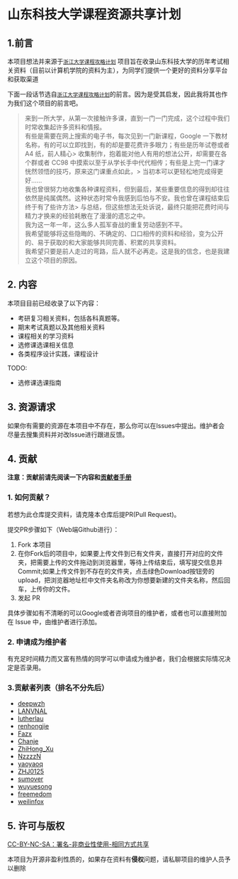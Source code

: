 # 山东科技大学课程资源共享计划
## 1.前言 
本项目想法并来源于[`浙江大学课程攻略计划`](https://github.com/QSCTech/)
项目旨在收录山东科技大学的历年考试相关资料（目前以计算机学院的资料为主），为同学们提供一个更好的资料分享平台和获取渠道

下面一段话节选自[`浙江大学课程攻略计划`](https://github.com/QSCTech/)的前言。因为是受其启发，因此我将其也作为我们这个项目的前言吧。

> 来到一所大学，从第一次接触许多课，直到一门一门完成，这个过程中我们时常收集起许多资料和情报。  
> 有些是需要在网上搜索的电子书，每次见到一门新课程，Google 一下教材名称，有的可以立即找到，有的却是要花费许多眼力；有些是历年试卷或者 A4 纸，前人精心> 收集制作，抱着能对他人有用的想法公开，却需要在各个群或者 CC98 中摸索以至于从学长手中代代相传；有些是上完一门课才恍然领悟的技巧，原来这门课重点如此，> 当初本可以更轻松地完成得更好……  
> 我也曾很努力地收集各种课程资料，但到最后，某些重要信息的得到却往往依然是纯属偶然。这种状态时常令我感到后怕与不安。我也曾在课程结束后终于有了些许方法> 与总结，但这些想法无处诉说，最终只能把花费时间与精力才换来的经验耗散在了漫漫的遗忘之中。  
> 我为这一年一年，这么多人孤军奋战的重复劳动感到不平。  
> 我希望能够将这些隐晦的、不确定的、口口相传的资料和经验，变为公开的、易于获取的和大家能够共同完善、积累的共享资料。  
> 我希望只要是前人走过的弯路，后人就不必再走。这是我的信念，也是我建立这个项目的原因。

## 2. 内容
本项目目前已经收录了以下内容：
- 考研复习相关资料，包括各科真题等。
- 期末考试真题以及其他相关资料
- 课程相关的学习资料
- 选修课选课相关信息
- 各类程序设计实践，课程设计

TODO:
- 选修课选课指南

## 3. 资源请求
如果你有需要的资源在本项目中不存在，那么你可以在Issues中提出。维护者会尽量去搜集资料并对改Issue进行跟进反馈。
## 4. 贡献
**注意：贡献前请先阅读一下内容和[贡献者手册](CONTRIBUTING.md)**
### 1. 如何贡献？
若想为此仓库提交资料，请克隆本仓库后提PR(Pull Request)。

提交PR步骤如下（Web端Github进行）：
1. Fork 本项目
2. 在你Fork后的项目中，如果要上传文件到已有文件夹，直接打开对应的文件夹，把需要上传的文件拖动到浏览器里，等待上传结束后，填写提交信息并Commit;如果上传文件到不存在的文件夹，点击绿色Download按钮旁的upload，把浏览器地址栏中文件夹名称改为你想要新建的文件夹名称，然后回车，上传你的文件。
3. 发起 PR

具体步骤如有不清晰的可以Google或者咨询项目的维护者，或者也可以直接附加在 Issue 中，由维护者进行添加。

### 2. 申请成为维护者
有充足时间精力而又富有热情的同学可以申请成为维护者，我们会根据实际情况决定是否录用。
### 3.贡献者列表（排名不分先后）

- [deepwzh](https://github.com/deepwzh)
- [LANVNAL](https://github.com/LANVNAL)
- [lutherlau](https://github.com/lutherlau)
- [renhongjie](https://github.com/renhongjie)
- [Fazx](https://github.com/Fazx)
- [Chanje](https://github.com/ChanjeChieh)
- [ZhiHong_Xu](https://github.com/LearnerHong)
- [NzzzzN](https://github.com/NzzzzN)
- [yaoyaoq](https://github.com/yaoyaoq)
- [ZHJ0125](https://github.com/ZHJ0125)
- [sumover](https://github.com/sumover)
- [wuyuesong](https://github.com/wuyuesong)
- [freemedom](https://github.com/freemedom)
- [weilinfox](https://github.com/weilinfox)

## 5. 许可与版权
[CC-BY-NC-SA：署名-非商业性使用-相同方式共享](https://creativecommons.org/licenses/by-nc-sa/4.0/deed.zh)

本项目为开源非盈利性质的，如果存在资料有**侵权**问题，请私聊项目的维护人员予以删除
